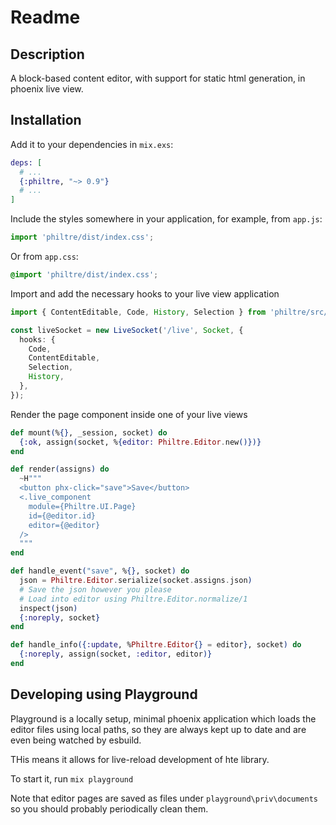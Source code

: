 # Readme

## Description

A block-based content editor, with support for static html generation, in phoenix live view.

## Installation

Add it to your dependencies in `mix.exs`:

```elixir
deps: [
  # ...
  {:philtre, "~> 0.9"}
  # ...
]
```

Include the styles somewhere in your application, for example, from `app.js`:

```typescript
import 'philtre/dist/index.css';
```

Or from `app.css`:

```css
@import 'philtre/dist/index.css';
```

Import and add the necessary hooks to your live view application

```typescript
import { ContentEditable, Code, History, Selection } from 'philtre/src/hooks';

const liveSocket = new LiveSocket('/live', Socket, {
  hooks: {
    Code,
    ContentEditable,
    Selection,
    History,
  },
});
```

Render the page component inside one of your live views

```elixir
def mount(%{}, _session, socket) do
  {:ok, assign(socket, %{editor: Philtre.Editor.new()})}
end

def render(assigns) do
  ~H"""
  <button phx-click="save">Save</button>
  <.live_component
    module={Philtre.UI.Page}
    id={@editor.id}
    editor={@editor}
  />
  """
end

def handle_event("save", %{}, socket) do
  json = Philtre.Editor.serialize(socket.assigns.json)
  # Save the json however you please
  # Load into editor using Philtre.Editor.normalize/1
  inspect(json)
  {:noreply, socket}
end

def handle_info({:update, %Philtre.Editor{} = editor}, socket) do
  {:noreply, assign(socket, :editor, editor)}
end
```

## Developing using Playground

Playground is a locally setup, minimal phoenix application which loads the editor files using local paths, so they are always kept up to date and are even being watched by esbuild.

THis means it allows for live-reload development of hte library.

To start it, run `mix playground`

Note that editor pages are saved as files under `playground\priv\documents` so you should probably periodically clean them.
